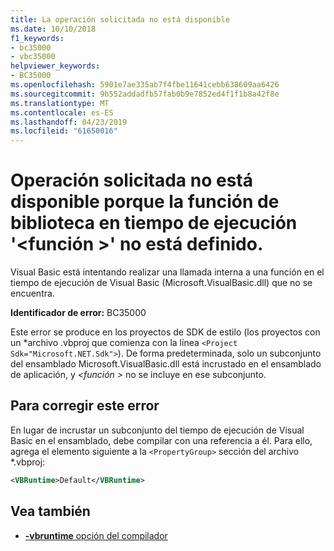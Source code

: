 ```yaml
---
title: La operación solicitada no está disponible
ms.date: 10/10/2018
f1_keywords:
- bc35000
- vbc35000
helpviewer_keywords:
- BC35000
ms.openlocfilehash: 5901e7ae335ab7f4fbe11641cebb638609aa6426
ms.sourcegitcommit: 9b552addadfb57fab0b9e7852ed4f1f1b8a42f8e
ms.translationtype: MT
ms.contentlocale: es-ES
ms.lasthandoff: 04/23/2019
ms.locfileid: "61650016"
---
```

# <a name="requested-operation-is-not-available-because-the-runtime-library-function-function-is-not-defined"></a>Operación solicitada no está disponible porque la función de biblioteca en tiempo de ejecución '\<función >' no está definido.

Visual Basic está intentando realizar una llamada interna a una función en el tiempo de ejecución de Visual Basic (Microsoft.VisualBasic.dll) que no se encuentra.

**Identificador de error:** BC35000

Este error se produce en los proyectos de SDK de estilo (los proyectos con un \*archivo .vbproj que comienza con la línea `<Project Sdk="Microsoft.NET.Sdk">`). De forma predeterminada, solo un subconjunto del ensamblado Microsoft.VisualBasic.dll está incrustado en el ensamblado de aplicación, y  *\<función >* no se incluye en ese subconjunto.

## <a name="to-correct-this-error"></a>Para corregir este error

En lugar de incrustar un subconjunto del tiempo de ejecución de Visual Basic en el ensamblado, debe compilar con una referencia a él. Para ello, agrega el elemento siguiente a la `<PropertyGroup>` sección del archivo *.vbproj:

```xml
<VBRuntime>Default</VBRuntime>
```

## <a name="see-also"></a>Vea también

- [**-vbruntime** opción del compilador](../../reference/command-line-compiler/vbruntime.md)
